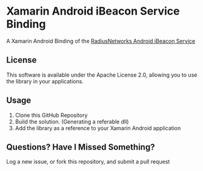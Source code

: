 Xamarin Android iBeacon Service Binding
=======================================

A Xamarin Android Binding of the [RadiusNetworks Android iBeacon Service](https://github.com/RadiusNetworks/android-ibeacon-service)


## License

This software is available under the Apache License 2.0, allowing you to use the library in your applications.

## Usage

1. Clone this GitHub Repository
2. Build the solution. (Generating a referable dll)
4. Add the library as a reference to your Xamarin Android application 

## Questions?  Have I Missed Something?

Log a new issue, or fork this repository, and submit a pull request
